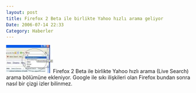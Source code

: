```yaml
---
layout: post
title: Firefox 2 Beta ile birlikte Yahoo hızlı arama geliyor
Date: 2006-07-14 22:33
Category: Haberler
---
```


![nih-1.JPG][]Firefox 2 Beta ile birlikte Yahoo hızlı arama (Live
Search) arama bölümüne ekleniyor. Google ile sıkı ilişkileri olan
Firefox bundan sonra nasıl bir çizgi izler bilinmez.

  [nih-1.JPG]: /images/nih-1.thumbnail.JPG
